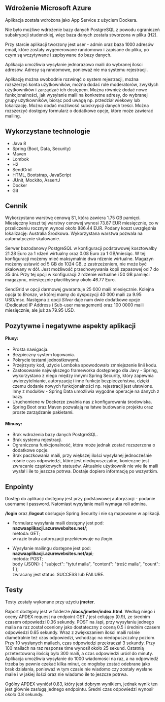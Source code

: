 ## Wdrożenie Microsoft Azure
Aplikacja została wdrożona jako App Service z użyciem Dockera.

Nie było możliwe wdrożenie bazy danych PostgreSQL z powodu ograniczeń subskrypcji studenckiej, więc baza danych została stworzona w pliku (H2).

Przy starcie aplikacji tworzony jest user - admin oraz baza 1000 adresów email, które zostały wygenerowane randomowo 
i zapisane do pliku, po czym są wczytywane i zapisywane do bazy danych.

Aplikacja umożliwia wysyłanie jednorazowo maili do wybranej ilości adresów. Adresy są randomowe, ponieważ nie ma systemu rejestracji.

Aplikację można swobodnie rozwinąć o system rejestracji, można rozszerzyć konta użytkowników, można dodać role moderatorów, 
zwykłych użytkowników i zarządzać ich dostępem. Można również dodać nowe funkcjonalności, jak wysyłanie maili na konkretne 
adresy, do wybranej grupy użytkowników, biorąc pod uwagę np. przedział wiekowy lub lokalizację. Można dodać możliwość subskrypcji 
danych treści. Można rozszerzyć dostępny formularz o dodatkowe opcje, które może zawierać mailing.

## Wykorzystane technologie
* Java 8
* Spring (Boot, Data, Security)
* Maven
* Lombok
* H2
* SendGrid
* HTML, Bootstrap, JavaScript
* JUnit, Mockito, AssertJ
* Docker
* Git

## Cennik
Wykorzystano warstwę cenową S1, która zawiera 1.75 GB pamięci. Miesięczny koszt tej warstwy cenowej wynosi 73.87 EUR miesięcznie, 
co w przeliczeniu rocznym wynosi około 886.44 EUR. Podany koszt uwzględnia lokalizację: Australia Środkowa. Wykorzystana 
warstwa pozwala na automatycznie skalowanie.

Serwer bazodanowy PostgreSQL w konfiguracji podstawowej kosztowałby 21.28 Euro za 1 rdzeń wirtualny oraz 0.08 Euro za 1 GB/miesiąc. 
W tej konfiguracji możemy mieć maksymalnie dwa rdzenie wirtualne. Magazyn możemy ustawić od 5 GB do 1024 GB, z zastrzeżeniem, 
nie może być skalowany w dół. Jest możliwość przechowywania kopii zapasowej od 7 do 35 dni. Przy tej opcji w konfiguracji 
2 rdzenie wirtualne i 50 GB pamięci magazynu, miesięcznie płacilibyśmy około 46.77 Euro.

SendGrid w opcji darmowej gwarantuje 25 000 maili miesięcznie. Kolejna opcja to <i>Bronze</i>, w której mamy do dyspozycji 
40 000 maili za 9.95 USD/msc. Następna z opcji <i>Silver</i> daje nam dwie dodatkowe opcje (Dedicated IP Address i Sub-user 
management) oraz 100 0000 maili miesięcznie, ale już za 79.95 USD.

## Pozytywne i negatywne aspekty aplikacji
#### Plusy:
* Prosta nawigacja.
* Bezpieczny system logowania.
* Pokrycie testami jednostkowymi.
* Przejrzysty kod, użycie Lomboka spowodowało zmniejszenie linii kodu.
* Zastosowanie największego frameworka dostępnego dla Javy - Spring, wykorzystano z niego między innymi Spring Security, 
który zapewnia uwierzytelnianie, autoryzację i inne funkcje bezpieczeństwa, dzięki czemu dodanie nowych funkcjonalności 
np. rejestracji jest ułatwione. Inny z modułów - Spring Data umożliwia wygodne operacje na danych z bazy.
* Uruchomiene w Dockerze zwalnia nas z konfigurowania środowiska.
* Spring Boot oraz Maven pozwalają na łatwe budowanie projektu oraz proste zarządzanie pakietami.
#### Minusy:
* Brak wdrożenia bazy danych PostgreSQL.
* Brak systemu rejestracji.
* Ograniczona funkcjonalność, która może jednak zostać rozszerzona o dodatkowe opcje.
* Brak paczkowania maili, przy większej ilości wysyłanej jednocześnie rośnie czas odpowiedzi, które jest niedopuszczalne, 
konieczne jest zwracanie cząstkowych statusów. Aktualnie użytkownik nie wie ile maili wysłał i ile to jeszcze potrwa. 
Dostaje dopiero informację po wszystkim.

## Enpointy
Dostęp do aplikacji dostępny jest przy podstawowej autoryzacji - podanie username i password. Natomiast wysyłanie maili wymaga roli admina.

<b>/login</b> oraz <b>/logout</b> obsługuje Spring Security i nie są mapowane w aplikacji.
* Formularz wysyłania maili dostępny jest pod:<br>
<b>nazwaaplikacji.azurewebsites.net/</b>;<br>
metoda: GET;<br>
w razie braku autoryzacji przekierowuje na /login.

* Wysyłanie mailingu dostępne jest pod:<br>
<b>nazwaaplikacji.azurewebsites.net/api</b>;<br>
metoda: POST;<br>
body (JSON): { "subject": "tytuł maila", "content": "treść maila", "count": 1 };<br>
zwracany jest status: SUCCESS lub FAILURE.

## Testy
Testy zostały wykonane przy użyciu <b>jmeter</b>.

Raport dostępny jest w folderze <b>/docs/jmeter/index.html</b>. 
Według niego i oceny APDEX request na endpoint GET / jest celujący (0.9), ze średnim czasem odpowiedzi 0.36 sekundy. 
POST na /api, przy wysyłaniu jednego maila na raz został oceniony jako dostateczny z oceną 0.5 i średnim czasem odpowiedzi 
0.65 sekundy. Wraz z zwiększaniem ilości maili rośnie diametralnie też czas odpowiedzi, wchodząc na niedopuszczalny poziom. 
Przy 10 wysłanych mailach, czas odpowiedzi przekraczał 3 sekundy. Przy 100 mailach na raz response time wynosił około 25 sekund. 
Ostatnią przetestowaną ilością było 300 maili, a czas odpowiedzi urósł do minuty. Aplikacja umożliwia wysyłanie do 1000 
wiadomości na raz, a na odpowiedź trzeba by pewnie czekać kilka minut, co mogłoby zostać odebrane jako brak działania, ponieważ
w tym czasie nie wiadomo czy zostały wysłane maile i w jakiej ilości oraz nie wiadomo ile to jeszcze potrwa.

Ogólny APDEX wyniósł 0.83, który jest dobrym wynikiem, jednak wynik ten jest głównie zasługą jednego endpointu.
Średni czas odpowiedzi wynosił około 0.8 sekundy.